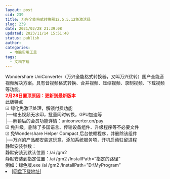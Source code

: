 ```yaml
---
layout: post
cid: 239
title: 万兴全能格式转换器12.5.5.12免激活绿
slug: 239
date: 2021/02/28 21:39:08
updated: 2023/11/14 15:51:40
status: publish
author: 
categories: 
  - 电脑实用工具
tags: 
  - 文档下载
---
```



<div alt="潮男心博客 www.cnx0.com">
	<div>
		Wondershare UniConverter（万兴全能格式转换器，又叫万兴优转）国产全能音视频解决方案。具有音视频格式转换、合并视频、压缩视频、录制视频、下载视频等功能。
	</div>
	<div>
	</div>
	<div>
		<strong style="color:#FF0000;">2月28日置顶原因：更新到最新版本</strong>
	</div>
	<div>
	</div>
	<div>
		此版特点
	</div>
	<div>
		☑ 绿化免激活处理，解锁付费功能
	</div>
	<div>
		├—输出视频无水印，批量同时转换，GPU加速等
	</div>
	<div>
		├—解锁后的会员功能详情：uniconverter.cn/pay
	</div>
	<div>
		☑ 免升级，删除了多国语言、传输设备组件、升级程序等不必要文件
	</div>
	<div>
		☑ 免Wondershare Helper Compact 后台依赖程序，并删除该组件
	</div>
	<div>
		├—万兴的产品都安装这玩意，添加系统服务项，开机启动驻留进程
	</div>
	<div>
	</div>
	<div>
		静默安装参数：
	</div>
	<div>
		静默安装到默认位置：/ai /gm2
	</div>
	<div>
		静默安装到指定位置：/ai /gm2 /InstallPath=”指定的路径”
	</div>
	<div>
		例如：绿色版.exe /ai /gm2 /InstallPath=”D:\MyProgram”
	</div>
	<div>
	</div>
	<div>
	</div>
	<div>
	</div>
	<li>
		<a href="https://pan.baidu.com/s/1jmgsnGkQua9NLJuVTKuUaA" target="_blank">[网盘下载地址]</a>
	</li>
</div>